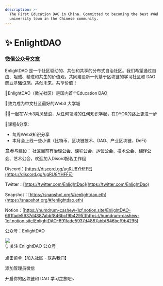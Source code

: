 ```yaml
---
description: >-
  The First Education DAO in China. Committed to becoming the best #Web3
  university town in the Chinese community.
---
```


# ✨ EnlightDAO

### [微信公众号文章](<README (1).md>)

EnlightDAO 是一个社区驱动的、共创和共享的分布式自治社区。我们希望通过自由、坦诚、精进和共生的价值观，共同建设新一代基于区块链的学习社区和 DAO 商业基础设施。共创未来，共享价值！

🌟EnlightDAO（微光社区）是国内首个Education DAO

🏫致力成为中文社区最好的Web3 大学城

🏄🏻一起在Web3乘风破浪，从任何领域的任何知识学起，在DYOR的路上更进一步



📒课程&分享:

* 每周Web3知识分享&#x20;
* 本月会上线一些小课（比特币、区块链技术、DAO、产业区块链、DeFi）

🏛参与建设： 社区目前有治理公会、课程公会、运营公会、技术公会、翻译公会、艺术公会，欢迎加入Disord报名工作组

Discord：[https://discord.gg/ugRU8YHFFE](https://discord.gg/ugRU8YHFFE)

Twitter：[https://twitter.com/EnlightDao](https://twitter.com/EnlightDao)​

Snapshot：[https://snapshot.org/#/enlightdao.eth](https://snapshot.org/#/enlightdao.eth)​

Notion：[https://humdrum-cashew-1cf.notion.site/EnlightDAO-691fade5937d4887abbf846bcf9b4295](https://humdrum-cashew-1cf.notion.site/EnlightDAO-691fade5937d4887abbf846bcf9b4295)​

公众号：EnlightDAO

![](https://enlightdao.gitbook.io/\~/files/v0/b/gitbook-x-prod.appspot.com/o/spaces%2F7eUfehwYSn6YuBDofxoz%2Fuploads%2FSb4uK4PvpK6C0gmCpqeu%2Fscan-to-follow.png?alt=media\&token=bbf1efad-b9f6-40ca-8d9c-04154306b600)\
👆 关注 EnlightDAO 公众号

点击菜单【加入社区 - 联系我们】

添加管理员微信

开启你的区块链和 DAO 学习之旅吧\~
